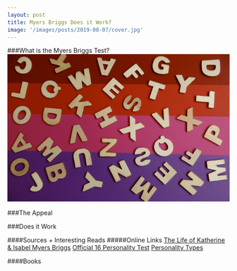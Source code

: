 ```yaml
---
layout: post
title: Myers Briggs Does it Work?
image: '/images/posts/2019-08-07/cover.jpg'
---
```


###What is the Myers Briggs Test?
![Myers Briggs - 16 Personality](/images/posts/2019-08-07/1.jpg)

###The Appeal

###Does it Work

####Sources + Interesting Reads
#####Online Links
[The Life of Katherine & Isabel Myers Briggs](https://www.myersbriggs.org/my-mbti-personality-type/mbti-basics/isabel-briggs-myers.htm?bhcp=1)
[Official 16 Personality Test](https://www.16personalities.com/free-personality-test)
[Personality Types](https://www.16personalities.com/academy)

####Books
